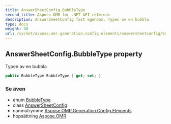 ```yaml
---
title: AnswerSheetConfig.BubbleType
second_title: Aspose.OMR för .NET API-referens
description: AnswerSheetConfig fast egendom. Typen av en bubbla
type: docs
weight: 40
url: /sv/net/aspose.omr.generation.config.elements/answersheetconfig/bubbletype/
---
```

## AnswerSheetConfig.BubbleType property

Typen av en bubbla

```csharp
public BubbleType BubbleType { get; set; }
```

### Se även

* enum [BubbleType](../../../aspose.omr.generation.config.enums/bubbletype/)
* class [AnswerSheetConfig](../)
* namnutrymme [Aspose.OMR.Generation.Config.Elements](../../answersheetconfig/)
* hopsättning [Aspose.OMR](../../../)


